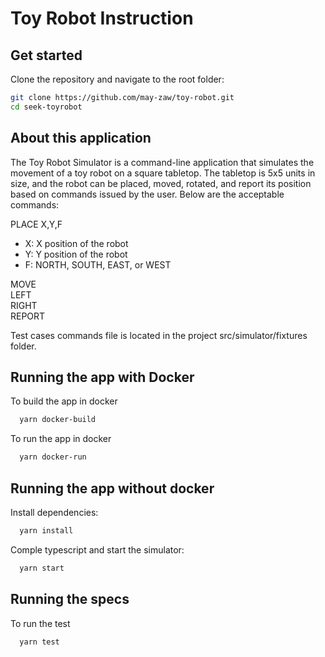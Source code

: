 # Toy Robot Instruction

## Get started

Clone the repository and navigate to the root folder:

```bash
git clone https://github.com/may-zaw/toy-robot.git
cd seek-toyrobot
```

## About this application

The Toy Robot Simulator is a command-line application that simulates the movement of a toy robot on a square tabletop. The tabletop is 5x5 units in size, and the robot can be placed, moved, rotated, and report its position based on commands issued by the user.
Below are the acceptable commands:

PLACE X,Y,F

- X: X position of the robot
- Y: Y position of the robot
- F: NORTH, SOUTH, EAST, or WEST

MOVE<br />
LEFT<br />
RIGHT<br />
REPORT

Test cases commands file is located in the project src/simulator/fixtures folder.

## Running the app with Docker

To build the app in docker

```bash
  yarn docker-build
```

To run the app in docker

```bash
  yarn docker-run
```

## Running the app without docker

Install dependencies:

```bash
  yarn install
```

Comple typescript and start the simulator:

```bash
  yarn start
```

## Running the specs

To run the test

```bash
  yarn test
```
